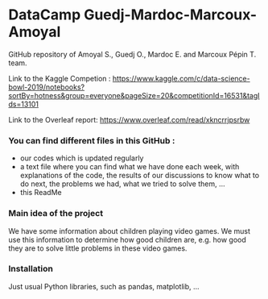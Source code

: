 ﻿# DataCamp Guedj-Mardoc-Marcoux-Amoyal

GitHub repository of Amoyal S., Guedj O., Mardoc E. and Marcoux Pépin T. team.

Link to the Kaggle Competion : 
https://www.kaggle.com/c/data-science-bowl-2019/notebooks?sortBy=hotness&group=everyone&pageSize=20&competitionId=16531&tagIds=13101

Link to the Overleaf report:
https://www.overleaf.com/read/xkncrrjpsrbw

### You can find different files in this GitHub :
  - our codes which is updated regularly
  - a text file where you can find what we have done each week, with explanations of the code, the results of our discussions to know what to do next, the problems we had, what we tried to solve them, ...
  - this ReadMe


### Main idea of the project
We have some information about children playing video games.
We must use this information to determine how good children are, e.g. how good they are to solve little problems in these video games.


### Installation
Just usual Python libraries, such as pandas, matplotlib, ...
